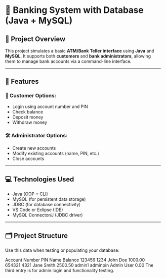 # 🏦 Banking System with Database (Java + MySQL)

## 📌 Project Overview

This project simulates a basic **ATM/Bank Teller interface** using **Java** and **MySQL**. It supports both **customers** and **bank administrators**, allowing them to manage bank accounts via a command-line interface.

---

## 🔑 Features

### 👤 Customer Options:
- Login using account number and PIN
- Check balance
- Deposit money
- Withdraw money

### 🛠️ Administrator Options:
- Create new accounts
- Modify existing accounts (name, PIN, etc.)
- Close accounts

---

## 💻 Technologies Used

- Java (OOP + CLI)
- MySQL (for persistent data storage)
- JDBC (for database connectivity)
- VS Code or Eclipse (IDE)
- MySQL Connector/J (JDBC driver)

---

## 🗂️ Project Structure



Use this data when testing or populating your database:

Account Number	PIN	      Name	      Balance
123456	        1234	    John Doe	  1000.00
654321        	4321	    Jane Smith	2500.50
admin1	        adminpin	Admin User	0.00
The third entry is for admin login and functionality testing.
